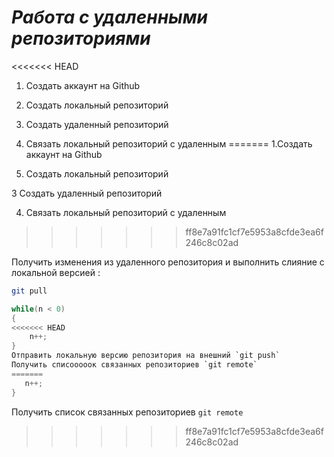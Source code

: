 # ***Работа с удаленными репозиториями***

<<<<<<< HEAD
1. Создать аккаунт на Github

2. Создать локальный репозиторий 

3. Создать удаленный репозиторий 

4. Связать локальный репозиторий с удаленным 
=======
1.Создать аккаунт на Github

2. Создать локальный репозиторий
   
3 Создать удаленный репозиторий

4. Связать локальный репозиторий с удаленным
>>>>>>> ff8e7a91fc1cf7e5953a8cfde3ea6f246c8c02ad

Получить изменения из удаленного репозитория и выполнить слияние с локальной версией :
```bash
git pull
```
```C#
while(n < 0)
{
<<<<<<< HEAD
    n++;
}
Отправить локальную версию репозитория на внешний `git push`
Получить списооооок связанных репозиториев `git remote`
=======
   n++;
}
```
Получить список связанных репозиториев `git remote`

>>>>>>> ff8e7a91fc1cf7e5953a8cfde3ea6f246c8c02ad

